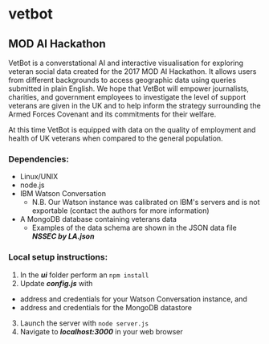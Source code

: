 # vetbot
## MOD AI Hackathon
VetBot is a converstational AI and interactive visualisation for exploring veteran social data created for the 2017 MOD AI Hackathon. It allows users from different backgrounds to access geographic data using queries submitted in plain English. We hope that VetBot will empower journalists, charities, and government employees to investigate the level of support veterans are given in the UK and to help inform the strategy surrounding the Armed Forces Covenant and its commitments for their welfare.

At this time VetBot is equipped with data on the quality of employment and health of UK veterans when compared to the general population.

### Dependencies:
* Linux/UNIX
* node.js
* IBM Watson Conversation
  - N.B. Our Watson instance was calibrated on IBM's servers and is not exportable (contact the authors for more information)
* A MongoDB database containing veterans data
  - Examples of the data schema are shown in the JSON data file __*NSSEC by LA.json*__

### Local setup instructions:
1. In the __*ui*__ folder perform an `npm install`
2. Update __*config.js*__ with
  - address and credentials for your Watson Conversation instance, and
  - address and credentials for the MongoDB datastore
3. Launch the server with `node server.js`
4. Navigate to __*localhost:3000*__ in your web browser
